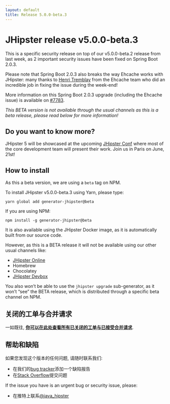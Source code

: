 ```yaml
---
layout: default
title: Release 5.0.0-beta.3
---
```


JHipster release v5.0.0-beta.3
==================

This is a specific security release on top of our v5.0.0-beta.2 release from last week, as 2 important security issues have been fixed on Spring Boot 2.0.3.

Please note that Spring Boot 2.0.3 also breaks the way Ehcache works with JHipster: many thanks to [Henri Tremblay](https://github.com/henri-tremblay) from the Ehcache team who did an incredible job in fixing the issue during the week-end!

More information on this Spring Boot 2.0.3 upgrade (including the Ehcache issue) is available on [#7783](https://github.com/jhipster/generator-jhipster/issues/7783).

_This BETA version is not available through the usual channels as this is a beta release, please read below for more information!_

Do you want to know more?
------------

JHipster 5 will be showcased at the upcoming [JHipster Conf](https://jhipster-conf.github.io/) where most of the core development team will present their work. Join us in Paris on June, 21st!

How to install
------------

As this a beta version, we are using a `beta` tag on NPM.

To install JHipster v5.0.0-beta.3 using Yarn, please type:

    yarn global add generator-jhipster@beta

If you are using NPM:

    npm install -g generator-jhipster@beta

It is also available using the JHipster Docker image, as it is automatically built from our source code.

However, as this is a BETA release it will not be available using our other usual channels like:

- [JHipster Online](https://start.jhipster.tech)
- Homebrew
- Chocolatey
- [JHipster Devbox](https://github.com/jhipster/jhipster-devbox)

You also won’t be able to use the `jhipster upgrade` sub-generator, as it won’t “see” the BETA release, which is distributed through a specific beta channel on NPM.

关闭的工单与合并请求
------------
一如既往, __[你可以在此处查看所有已关闭的工单与已接受合并请求](https://github.com/jhipster/generator-jhipster/issues?q=milestone%3A5.0.0-beta.3+is%3Aclosed)__.

帮助和缺陷
--------------

如果您发现这个版本的任何问题, 请随时联系我们:

- 在我们的[bug tracker](https://github.com/jhipster/generator-jhipster/issues?state=open)添加一个缺陷报告
- 在[Stack Overflow](http://stackoverflow.com/tags/jhipster/info)提交问题

If the issue you have is an urgent bug or security issue, please:

- 在推特上联系[@java_hipster](https://twitter.com/java_hipster)
